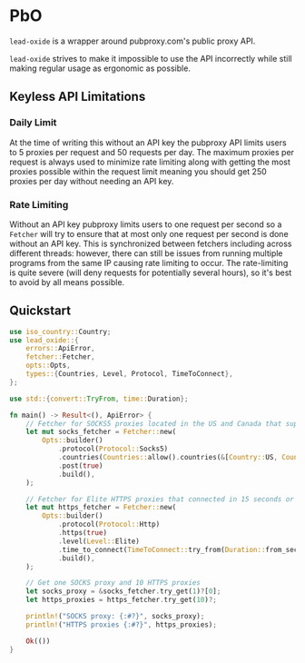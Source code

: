 # PbO

`lead-oxide` is a wrapper around pubproxy.com's public proxy API.

`lead-oxide` strives to make it impossible to use the API incorrectly while still making regular usage as ergonomic as possible.

## Keyless API Limitations

### Daily Limit

At the time of writing this without an API key the pubproxy API limits users to 5 proxies per request and 50 requests per day. The maximum proxies per request is always used to minimize rate limiting along with getting the most proxies possible within the request limit meaning you should get 250 proxies per day without needing an API key.

### Rate Limiting

Without an API key pubproxy limits users to one request per second so a `Fetcher` will try to ensure that at most only one request per second is done without an API key. This is synchronized between fetchers including across different threads: however, there can still be issues from running multiple programs from the same IP causing rate limiting to occur. The rate-limiting is quite severe (will deny requests for potentially several hours), so it's best to avoid by all means possible.

## Quickstart

```rust
use iso_country::Country;
use lead_oxide::{
    errors::ApiError,
    fetcher::Fetcher,
    opts::Opts,
    types::{Countries, Level, Protocol, TimeToConnect},
};

use std::{convert::TryFrom, time::Duration};

fn main() -> Result<(), ApiError> {
    // Fetcher for SOCKS5 proxies located in the US and Canada that support POST requests
    let mut socks_fetcher = Fetcher::new(
        Opts::builder()
            .protocol(Protocol::Socks5)
            .countries(Countries::allow().countries(&[Country::US, Country::CA]))
            .post(true)
            .build(),
    );

    // Fetcher for Elite HTTPS proxies that connected in 15 seconds or less
    let mut https_fetcher = Fetcher::new(
        Opts::builder()
            .protocol(Protocol::Http)
            .https(true)
            .level(Level::Elite)
            .time_to_connect(TimeToConnect::try_from(Duration::from_secs(15)).unwrap())
            .build(),
    );

    // Get one SOCKS proxy and 10 HTTPS proxies
    let socks_proxy = &socks_fetcher.try_get(1)?[0];
    let https_proxies = https_fetcher.try_get(10)?;

    println!("SOCKS proxy: {:#?}", socks_proxy);
    println!("HTTPS proxies {:#?}", https_proxies);

    Ok(())
}
```
